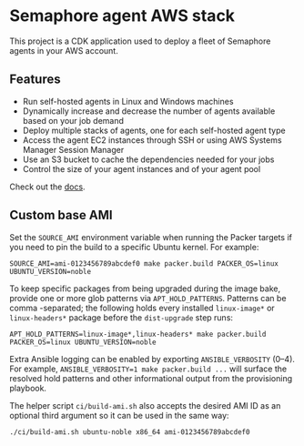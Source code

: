 # Semaphore agent AWS stack

This project is a CDK application used to deploy a fleet of Semaphore agents in your AWS account.

## Features

- Run self-hosted agents in Linux and Windows machines
- Dynamically increase and decrease the number of agents available based on your job demand
- Deploy multiple stacks of agents, one for each self-hosted agent type
- Access the agent EC2 instances through SSH or using AWS Systems Manager Session Manager
- Use an S3 bucket to cache the dependencies needed for your jobs
- Control the size of your agent instances and of your agent pool

Check out the [docs](https://docs.semaphoreci.com/ci-cd-environment/aws-support).

## Custom base AMI

Set the `SOURCE_AMI` environment variable when running the Packer targets if you need to pin the build to a specific Ubuntu kernel. For example:

```
SOURCE_AMI=ami-0123456789abcdef0 make packer.build PACKER_OS=linux UBUNTU_VERSION=noble
```

To keep specific packages from being upgraded during the image bake, provide one or more glob patterns via `APT_HOLD_PATTERNS`. Patterns can be comma -separated; the following holds every installed `linux-image*` or `linux-headers*` package before the `dist-upgrade` step runs:

```
APT_HOLD_PATTERNS=linux-image*,linux-headers* make packer.build PACKER_OS=linux UBUNTU_VERSION=noble
```

Extra Ansible logging can be enabled by exporting `ANSIBLE_VERBOSITY` (0–4). For example, `ANSIBLE_VERBOSITY=1 make packer.build ...` will surface the resolved hold patterns and other informational output from the provisioning playbook.

The helper script `ci/build-ami.sh` also accepts the desired AMI ID as an optional third argument so it can be used in the same way:

```
./ci/build-ami.sh ubuntu-noble x86_64 ami-0123456789abcdef0
```
